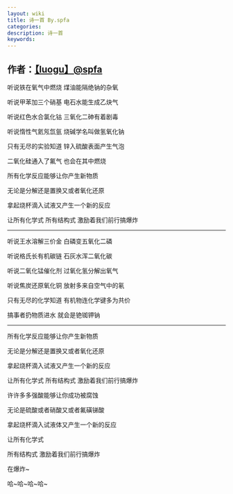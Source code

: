 ```yaml
---
layout: wiki
title: 诗一首 By.spfa
categories: 
description: 诗一首
keywords: 
---
```

作者：[【luogu】@spfa](https://www.luogu.org/space/show?uid=17850)
---

听说铁在氧气中燃烧 煤油能隔绝钠的杂氧

听说甲苯加三个硝基 电石水能生成乙炔气

听说红色水合氯化钴 三氧化二砷有着剧毒

听说惰性气氦氖氙氩 烧碱学名叫做氢氧化钠

只有无尽的实验知道 锌入硫酸表面产生气泡

二氧化硅通入了氟气 也会在其中燃烧

所有化学反应能够让你产生新物质

无论是分解还是置换又或者氧化还原

拿起烧杯滴入试液又产生一个新的反应

让所有化学式 所有结构式 激励着我们前行搞爆炸

---

听说王水溶解三价金 白磷变五氧化二磷

听说格氏长有机碳链 石灰水浑二氧化碳

听说二氧化锰催化剂 过氧化氢分解出氧气

听说焦炭还原氧化铜 放射多来自空气中的氡

只有无尽的化学知道 有机物连化学键多为共价

搞事者扔物质进水 就会是铯铷钾钠

---

所有化学反应能够让你产生新物质

无论是分解还是置换又或者氧化还原

拿起烧杯滴入试液又产生一个新的反应

让所有化学式 所有结构式 激励着我们前行搞爆炸


许许多多强酸能够让你成功被腐蚀

无论是硫酸或者硝酸又或者氟磺锑酸

拿起烧杯滴入试液体又产生一个新的反应

让所有化学式

所有结构式 激励着我们前行搞爆炸

在爆炸~

哈~哈~哈~哈~